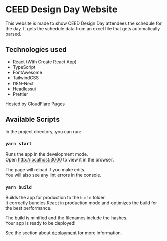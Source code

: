 # CEED Design Day Website

This website is made to show CEED Design Day attendees the schedule for the day. It gets the schedule data from an excel file that gets automatically parsed.

## Technologies used

- React (With Create React App)
- TypeScript
- FontAwesome
- TailwindCSS
- I18N-Next
- Headlessui
- Prettier

Hosted by CloudFlare Pages

## Available Scripts

In the project directory, you can run:

### `yarn start`

Runs the app in the development mode.\
Open [http://localhost:3000](http://localhost:3000) to view it in the browser.

The page will reload if you make edits.\
You will also see any lint errors in the console.

### `yarn build`

Builds the app for production to the `build` folder.\
It correctly bundles React in production mode and optimizes the build for the best performance.

The build is minified and the filenames include the hashes.\
Your app is ready to be deployed!

See the section about [deployment](https://facebook.github.io/create-react-app/docs/deployment) for more information.

